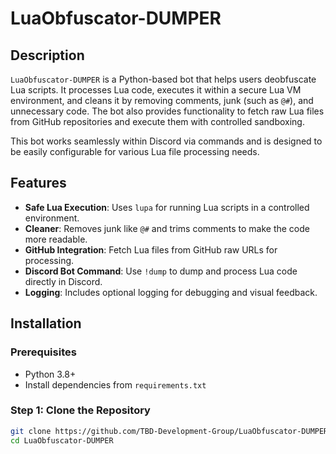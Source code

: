 # LuaObfuscator-DUMPER

## Description
`LuaObfuscator-DUMPER` is a Python-based bot that helps users deobfuscate Lua scripts. It processes Lua code, executes it within a secure Lua VM environment, and cleans it by removing comments, junk (such as `@#`), and unnecessary code. The bot also provides functionality to fetch raw Lua files from GitHub repositories and execute them with controlled sandboxing.

This bot works seamlessly within Discord via commands and is designed to be easily configurable for various Lua file processing needs.

## Features
- **Safe Lua Execution**: Uses `lupa` for running Lua scripts in a controlled environment.
- **Cleaner**: Removes junk like `@#` and trims comments to make the code more readable.
- **GitHub Integration**: Fetch Lua files from GitHub raw URLs for processing.
- **Discord Bot Command**: Use `!dump` to dump and process Lua code directly in Discord.
- **Logging**: Includes optional logging for debugging and visual feedback.

## Installation

### Prerequisites
- Python 3.8+
- Install dependencies from `requirements.txt`

### Step 1: Clone the Repository
```bash
git clone https://github.com/TBD-Development-Group/LuaObfuscator-DUMPER.git
cd LuaObfuscator-DUMPER
